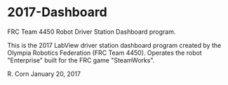 # 2017-Dashboard
FRC Team 4450 Robot Driver Station Dashboard program.

This is the 2017 LabView driver station dashboard program created by the Olympia Robotics Federation (FRC Team 4450).
Operates the robot "Enterprise" built for the FRC game "SteamWorks".

R. Corn
January 20, 2017
